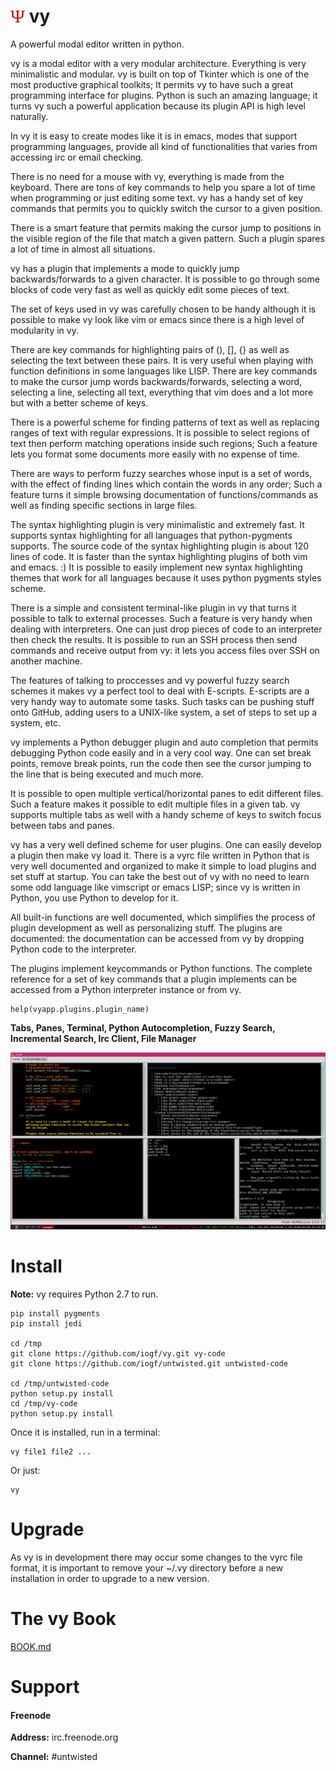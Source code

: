![vy](vy.png) vy
================

A powerful modal editor written in python.

vy is a modal editor with a very modular architecture. Everything is very minimalistic and modular. 
vy is built on top of Tkinter which is one of the most productive graphical toolkits; It permits vy
to have such a great programming interface for plugins. Python is such an amazing language;
it turns vy such a powerful application because its plugin API is high level naturally.

In vy it is easy to create modes like it is in emacs, modes that support programming languages, 
provide all kind of functionalities that varies from accessing irc or email checking.

There is no need for a mouse with vy, everything is made from the keyboard. There are tons of key commands to help 
you spare a lot of time when programming or just editing some text. vy has a handy set of key commands that
permits you to quickly switch the cursor to a given position. 

There is a smart feature that permits making the cursor jump to positions in the visible region of the file 
that match a given pattern. Such a plugin spares a lot of time in almost all situations.

vy has a plugin that implements a mode to quickly jump backwards/forwards to a given character. It is possible
to go through some blocks of code very fast as well as quickly edit some pieces of text. 

The set of keys used in vy was carefully chosen to be handy although it is possible to make vy look like vim or emacs since
there is a high level of modularity in vy.

There are key commands for highlighting pairs of (), [], {} as well as selecting the text between these pairs. 
It is very useful when playing with function definitions in some languages like LISP. There are
key commands to make the cursor jump words backwards/forwards, selecting a word, selecting a line, selecting
all text, everything that vim does and a lot more but with a better scheme of keys.

There is a powerful scheme for finding patterns of text as well as replacing ranges of text with regular 
expressions. It is possible to select regions of text then perform matching operations inside such regions; 
Such a feature lets you format some documents more easily with no expense of time.

There are ways to perform fuzzy searches whose input is a set of words, with the effect of finding lines which contain the words in any order;
Such a feature turns it simple browsing documentation of functions/commands as well as finding specific sections in large files.

The syntax highlighting plugin is very minimalistic and extremely fast. It supports syntax highlighting 
for all languages that python-pygments supports. The source code of the syntax highlighting plugin is about 
120 lines of code. It is faster than the syntax highlighting plugins of both vim and emacs. :)
It is possible to easily implement new syntax highlighting themes that work for all languages because it uses
python pygments styles scheme.

There is a simple and consistent terminal-like plugin in vy that turns it possible to talk to external processes.
Such a feature is very handy when dealing with interpreters. One can just drop pieces of code to an interpreter
then check the results. It is possible to run an SSH process then send commands and receive 
output from vy: it lets you access files over SSH on another machine.

The features of talking to proccesses and vy powerful fuzzy search schemes it makes vy a perfect tool to deal with
E-scripts. E-scripts are a very handy way to automate some tasks. Such tasks can be pushing stuff onto GitHub, adding users 
to a UNIX-like system, a set of steps to set up a system, etc. 

vy implements a Python debugger plugin and auto completion that permits debugging Python code easily and in a very cool way. 
One can set break points, remove break points, run the code then see the cursor jumping to the line 
that is being executed and much more.

It is possible to open multiple vertical/horizontal panes to edit different files. Such a feature makes it possible
to edit multiple files in a given tab. vy supports multiple tabs as well with a handy scheme of keys
to switch focus between tabs and panes. 

vy has a very well defined scheme for user plugins. One can easily develop a plugin then make vy load it.
There is a vyrc file written in Python that is very well documented and organized to make it simple to load
plugins and set stuff at startup. You can take the best out of vy with no need to learn some odd language
like vimscript or emacs LISP; since vy is written in Python, you use Python to develop for it.

All built-in functions are well documented, which simplifies the process of plugin development as well as personalizing stuff.
The plugins are documented: the documentation can be accessed from vy by dropping Python code to the interpreter.

The plugins implement keycommands or Python functions. The complete reference for a set of key commands that a plugin implements 
can be accessed from a Python interpreter instance or from vy.
    
    help(vyapp.plugins.plugin_name)


**Tabs, Panes, Terminal, Python Autocompletion, Fuzzy Search, Incremental Search, Irc Client, File Manager**

![screenshot-1](screenshot-1.jpg)


Install
=======

**Note:** 
vy requires Python 2.7 to run.

    pip install pygments
    pip install jedi

    cd /tmp
    git clone https://github.com/iogf/vy.git vy-code
    git clone https://github.com/iogf/untwisted.git untwisted-code

    cd /tmp/untwisted-code
    python setup.py install
    cd /tmp/vy-code
    python setup.py install


Once it is installed, run in a terminal:

    vy file1 file2 ...

Or just:

    vy

Upgrade
=======

As vy is in development there may occur some changes to the vyrc file format, it is important to remove
your ~/.vy directory before a new installation in order to upgrade to a new version.

The vy Book
===========

[BOOK.md](BOOK.md)


Support
=======

#### Freenode

**Address:** irc.freenode.org

**Channel:** #untwisted




